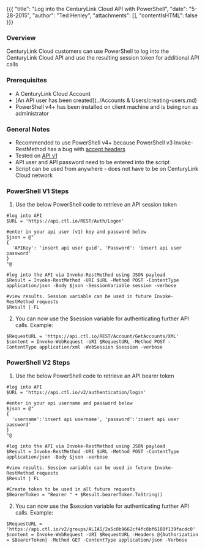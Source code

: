 {{{
  "title": "Log into the CenturyLink Cloud API with PowerShell",
  "date": "5-28-2015",
  "author": "Ted Henley",
  "attachments": [],
  "contentIsHTML": false
}}}

### Overview

CenturyLink Cloud customers can use PowerShell to log into the CenturyLink Cloud API and use the resulting session token for additional API calls

### Prerequisites

* A CenturyLink Cloud Account
* [An API user has been created](../Accounts & Users/creating-users.md)
* PowerShell v4+ has been installed on client machine and is being run as administrator

### General Notes

* Recommended to use PowerShell v4+ because PowerShell v3 Invoke-RestMethod has a bug with [accept headers](https://connect.microsoft.com/PowerShell/feedback/details/757249/invoke-restmethod-accept-header)
* Tested on [API v1](https://www.ctl.io/api-docs/v1/#authentication-logon)
* API user and API password need to be entered into the script
* Script can be used from anywhere - does not have to be on CenturyLink Cloud network

### PowerShell V1 Steps

1. Use the below PowerShell code to retrieve an API session token

  ```
  #log into API
  $URL = 'https://api.ctl.io/REST/Auth/Logon'

  #enter in your api user (v1) key and password below
  $json = @"
  {
    'APIKey': 'insert api user guid', 'Password': 'insert api user password'
  } 
  "@

  #log into the API via Invoke-RestMethod using JSON payload
  $Result = Invoke-RestMethod -URI $URL -Method POST -ContentType application/json -Body $json -SessionVariable session -verbose

  #view results. Session variable can be used in future Invoke-RestMethod requests
  $Result | FL
  ```

2. You can now use the $session variable for authenticating further API calls.  Example:

  ```
  $RequestURL = 'https://api.ctl.io/REST/Account/GetAccounts/XML'
  $content = Invoke-WebRequest -URI $RequestURL -Method POST -ContentType application/xml -WebSession $session -verbose
  ```

### PowerShell V2 Steps
1. Use the below PowerShell code to retrieve an API bearer token

  ```
  #log into API
  $URL = 'https://api.ctl.io/v2/authentication/login'

  #enter in your api username and password below
  $json = @"
  {
    'username':'insert api username', 'password':'insert api user password'
  } 
  "@

  #log into the API via Invoke-RestMethod using JSON payload
  $Result = Invoke-RestMethod -URI $URL -Method POST -ContentType application/json -Body $json -verbose

  #view results. Session variable can be used in future Invoke-RestMethod requests
  $Result | FL

  #Create token to be used in all future requests
  $BearerToken = "Bearer " + $Result.bearerToken.ToString()
  ```

2. You can now use the $session variable for authenticating further API calls.  Example:

  ```
  $RequestURL = 'https://api.ctl.io/v2/groups/ALIAS/2a5c0b9662cf4fc8bf6180f139facdc0'
  $content = Invoke-WebRequest -URI $RequestURL -Headers @{Authorization = $BearerToken} -Method GET -ContentType application/json -Verbose
  ```
